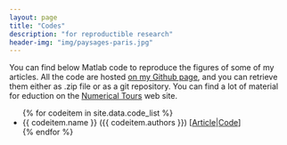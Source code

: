 ```yaml
---
layout: page
title: "Codes"
description: "for reproductible research"
header-img: "img/paysages-paris.jpg"
---
```



You can find below Matlab code to reproduce the figures of some of my articles. All the code are hosted [on my Github page](https://github.com/gpeyre), and you can retrieve them either as .zip file or as a git repository. You can find a lot of material for eduction on the [Numerical Tours](http://www.numerical-tours.com) web site. 


<ul>
{% for codeitem in site.data.code_list %}
<li>
  {{ codeitem.name }} ({{ codeitem.authors }})
  [<a href="{{ codeitem.article }}">Article</a>|<a href="{{ codeitem.code }}">Code</a>]
</li>
{% endfor %}
</ul>
